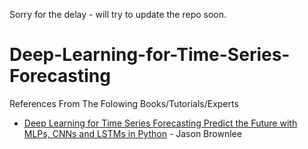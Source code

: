 Sorry for the delay - will try to update the repo soon.

# Deep-Learning-for-Time-Series-Forecasting

References From The Folowing Books/Tutorials/Experts
- [Deep Learning for Time Series Forecasting
Predict the Future with MLPs, CNNs and LSTMs in Python](https://machinelearningmastery.com/deep-learning-for-time-series-forecasting/) - Jason Brownlee
